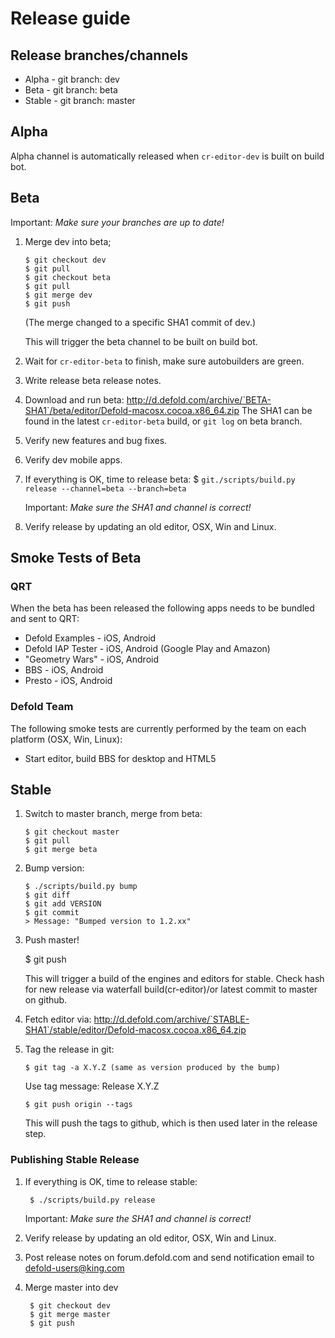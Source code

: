 
# Release guide

## Release branches/channels
* Alpha - git branch: dev
* Beta - git branch: beta
* Stable - git branch: master

## Alpha
Alpha channel is automatically released when `cr-editor-dev` is built on build bot.

## Beta
Important: *Make sure your branches are up to date!*

 1. Merge dev into beta;

        $ git checkout dev
        $ git pull
        $ git checkout beta
        $ git pull
        $ git merge dev
        $ git push

    (The merge changed to a specific SHA1 commit of dev.)

    This will trigger the beta channel to be built on build bot.

 2. Wait for `cr-editor-beta` to finish, make sure autobuilders are green.
 3. Write release beta release notes.
 4. Download and run beta: http://d.defold.com/archive/`BETA-SHA1`/beta/editor/Defold-macosx.cocoa.x86_64.zip
    The SHA1 can be found in the latest `cr-editor-beta` build, or `git log` on beta branch.

 5. Verify new features and bug fixes.
 6. Verify dev mobile apps.

 7. If everything is OK, time to release beta:
    $ `git./scripts/build.py release --channel=beta --branch=beta`

    Important: *Make sure the SHA1 and channel is correct!*

 8. Verify release by updating an old editor, OSX, Win and Linux.

## Smoke Tests of Beta

### QRT
When the beta has been released the following apps needs to be bundled and sent to QRT:
* Defold Examples - iOS, Android
* Defold IAP Tester - iOS, Android (Google Play and Amazon)
* "Geometry Wars" - iOS, Android
* BBS - iOS, Android
* Presto - iOS, Android

### Defold Team
The following smoke tests are currently performed by the team on each platform (OSX, Win, Linux):
* Start editor, build BBS for desktop and HTML5

## Stable

 1. Switch to master branch, merge from beta:

        $ git checkout master
        $ git pull
        $ git merge beta

 2. Bump version:

        $ ./scripts/build.py bump
        $ git diff
        $ git add VERSION
        $ git commit
        > Message: "Bumped version to 1.2.xx"

 3. Push master!

    $ git push

    This will trigger a build of the engines and editors for stable.
    Check hash for new release via waterfall build(cr-editor)/or latest commit to master on github.

 4. Fetch editor via: http://d.defold.com/archive/`STABLE-SHA1`/stable/editor/Defold-macosx.cocoa.x86_64.zip
 5. Tag the release in git:

        $ git tag -a X.Y.Z (same as version produced by the bump)
    Use tag message: Release X.Y.Z

        $ git push origin --tags
    This will push the tags to github, which is then used later in the release step.

### Publishing Stable Release

1. If everything is OK, time to release stable:

        $ ./scripts/build.py release
    Important: *Make sure the SHA1 and channel is correct!*

2. Verify release by updating an old editor, OSX, Win and Linux.
3. Post release notes on forum.defold.com and send notification email to defold-users@king.com
4. Merge master into dev

        $ git checkout dev
        $ git merge master
        $ git push




